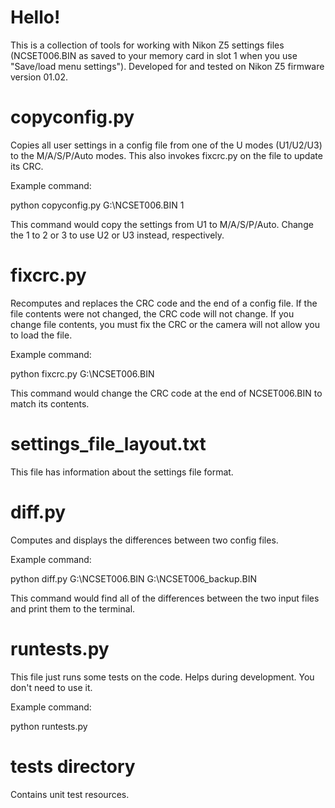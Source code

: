 # Hello!
This is a collection of tools for working with Nikon Z5 settings files (NCSET006.BIN as saved to your memory card in slot 1 when you use "Save/load menu settings").
Developed for and tested on Nikon Z5 firmware version 01.02.


# copyconfig.py
Copies all user settings in a config file from one of the U modes (U1/U2/U3) to the M/A/S/P/Auto modes. This also invokes fixcrc.py on the file to update its CRC.

Example command:

python copyconfig.py G:\NCSET006.BIN 1

This command would copy the settings from U1 to M/A/S/P/Auto. Change the 1 to 2 or 3 to use U2 or U3 instead, respectively.


# fixcrc.py
Recomputes and replaces the CRC code and the end of a config file. If the file contents were not changed, the CRC code will not change. If you change file contents, you must fix the CRC or the camera will not allow you to load the file.

Example command:

python fixcrc.py G:\NCSET006.BIN

This command would change the CRC code at the end of NCSET006.BIN to match its contents.


# settings_file_layout.txt
This file has information about the settings file format.


# diff.py
Computes and displays the differences between two config files.

Example command:

python diff.py G:\NCSET006.BIN G:\NCSET006_backup.BIN

This command would find all of the differences between the two input files and print them to the terminal.


# runtests.py
This file just runs some tests on the code. Helps during development. You don't need to use it.

Example command:

python runtests.py


# tests directory
Contains unit test resources.
